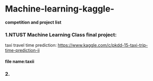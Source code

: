 # Machine-learning-kaggle-

<b>competition and project list</b>

### 1.NTUST Machine Learning Class final project:
taxi travel time prediction:
https://www.kaggle.com/c/pkdd-15-taxi-trip-time-prediction-ii</br>
#### file name:taxii

### 2.
